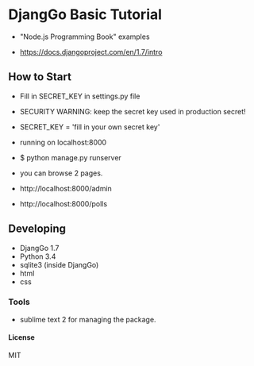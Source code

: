 # DjangGo Basic Tutorial
* "Node.js Programming Book" examples

* https://docs.djangoproject.com/en/1.7/intro

## How to Start
* Fill in SECRET_KEY in settings.py file
* SECURITY WARNING: keep the secret key used in production secret!
* SECRET_KEY = 'fill in your own secret key'

* running on localhost:8000
* $ python manage.py runserver 

* you can browse 2 pages.
* http://localhost:8000/admin
* http://localhost:8000/polls

## Developing
* DjangGo 1.7
* Python 3.4
* sqlite3 (inside DjangGo)
* html
* css

### Tools
* sublime text 2 for managing the package.

#### License
MIT

